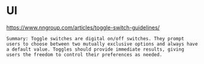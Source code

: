 # UI

https://www.nngroup.com/articles/toggle-switch-guidelines/

```
Summary: Toggle switches are digital on/off switches. They prompt users to choose between two mutually exclusive options and always have a default value. Toggles should provide immediate results, giving users the freedom to control their preferences as needed.

```
